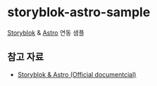 # storyblok-astro-sample

[Storyblok](https://www.storyblok.com/) & [Astro](https://astro.build/) 연동 샘플

## 참고 자료

- [Storyblok & Astro (Official documentcial)](https://docs.astro.build/en/guides/cms/storyblok/)
